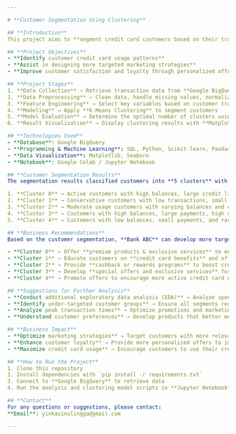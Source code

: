 ```yaml
---

# **Customer Segmentation Using Clustering**  

## **Introduction**  
This project aims to **segment credit card customers based on their transaction patterns** using **K-Means Clustering**. With more accurate segmentation, Bank ABC can **develop more effective marketing strategies, enhance customer loyalty, and optimize product offerings**.  

## **Project Objectives**  
- **Identify customer credit card usage patterns**  
- **Assist in designing more targeted marketing strategies**  
- **Improve customer satisfaction and loyalty through personalized offers**  

## **Project Stages**  
1. **Data Collection** → Retrieve transaction data from **Google BigQuery**  
2. **Data Preprocessing** → Clean data, handle missing values, normalize (scaling), and reduce dimensions using PCA  
3. **Feature Engineering** → Select key variables based on customer transaction patterns  
4. **Modeling** → Apply **K-Means Clustering** to segment customers  
5. **Model Evaluation** → Determine the optimal number of clusters using **Elbow Method & Silhouette Score**  
6. **Result Visualization** → Display clustering results with **Matplotlib & Seaborn**  

## **Technologies Used**  
- **Database**: Google BigQuery  
- **Programming & Machine Learning**: SQL, Python, Scikit-learn, Pandas, NumPy  
- **Data Visualization**: Matplotlib, Seaborn  
- **Notebook**: Google Colab / Jupyter Notebook  

## **Customer Segmentation Results**  
The segmentation results classified customers into **5 clusters** with distinct characteristics:  

1. **Cluster 0** → Active customers with high balances, large credit limits, and frequent cash advance usage  
2. **Cluster 1** → Conservative customers with low transactions, small balances, and low credit limits  
3. **Cluster 2** → Moderate usage customers with varying balances and credit limits, and infrequent cash advance usage  
4. **Cluster 3** → Customers with high balances, large payments, high credit limits, but minimal cash advance usage  
5. **Cluster 4** → Customers with low balances, small payments, and rare credit card usage  

## **Business Recommendations**  
Based on the customer segmentation, **Bank ABC** can develop more targeted marketing strategies:  

- **Cluster 0** → Offer **premium products & exclusive services** to enhance loyalty among high-spending customers  
- **Cluster 1** → Educate customers on **credit card benefits** and offer credit limit increases  
- **Cluster 2** → Provide **cashback or rewards programs** to boost credit card usage  
- **Cluster 3** → Develop **special offers and exclusive services** for customers with high financial potential  
- **Cluster 4** → Promote offers to encourage more active credit card usage  

## **Suggestions for Further Analysis**  
- **Conduct additional exploratory data analysis (EDA)** → Analyze spending patterns based on transaction categories and credit card usage time  
- **Identify under-targeted customer groups** → Ensure all segments receive appropriate product offers  
- **Analyze peak transaction times** → Optimize promotions and marketing campaigns during the most active transaction periods  
- **Understand customer preferences** → Develop products that better meet customer needs  

## **Business Impact**  
- **Optimize marketing strategies** → Target customers with more relevant promotions based on their segments  
- **Enhance customer loyalty** → Provide more personalized offers to improve customer retention  
- **Maximize credit card usage** → Encourage customers to use their credit cards more actively and increase transactions per customer  

## **How to Run the Project**  
1. Clone this repository  
2. Install dependencies with `pip install -r requirements.txt`  
3. Connect to **Google BigQuery** to retrieve data  
4. Run the analysis and clustering model scripts in **Jupyter Notebook**  

## **Contact**  
For any questions or suggestions, please contact:  
**Email**: yinkasinulingga@gmail.com  

---
```

